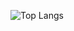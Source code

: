![Top Langs](https://github-readme-stats-rho-pied-12.vercel.app/api/top-langs/?username=juntaekHong&exclude_repo=react-native-naver-map,github-readme-stats,react-theme,react-native-webview,JsonToExcel_ExcelToJson,react-native-root-toastreact-native-indicators,react-native-date-picker,wanted,T4server,react-native-pure-chart,HandamProject,react-native-init,nuxt-v3&theme=onedark)
